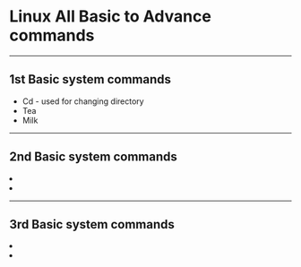 # Linux All Basic to Advance commands
<hr>
<h2><b>1st Basic system commands</b></h2>
<ul>
  <li>Cd - used for changing directory</li>
  <li>Tea</li>
  <li>Milk</li>
</ul>  
<hr>
<h2><b>2nd Basic system commands<b></h2>
<ui>
  <li></li>
  <li></li>
  </ui>
<hr>
<h2><b>3rd Basic system commands<b></h2>
<ui>
  <li></li>
  <li></li>
  </ui>
